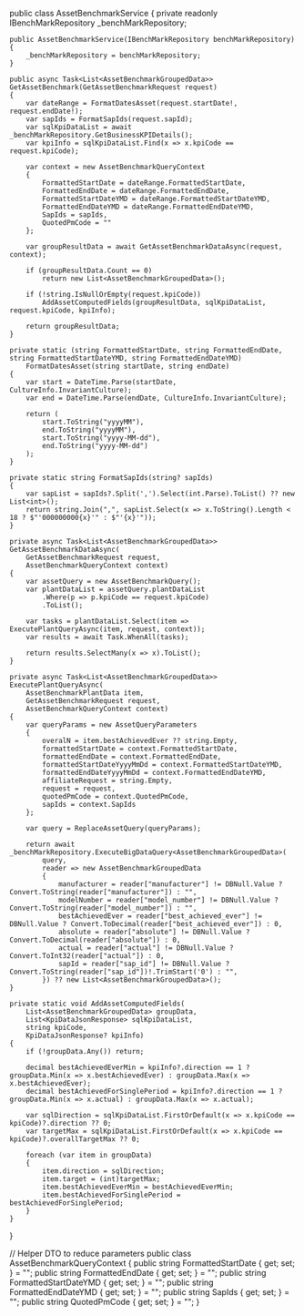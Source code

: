 public class AssetBenchmarkService
{
    private readonly IBenchMarkRepository _benchMarkRepository;

    public AssetBenchmarkService(IBenchMarkRepository benchMarkRepository)
    {
        _benchMarkRepository = benchMarkRepository;
    }

    public async Task<List<AssetBenchmarkGroupedData>> GetAssetBenchmark(GetAssetBenchmarkRequest request)
    {
        var dateRange = FormatDatesAsset(request.startDate!, request.endDate!);
        var sapIds = FormatSapIds(request.sapId);
        var sqlKpiDataList = await _benchMarkRepository.GetBusinessKPIDetails();
        var kpiInfo = sqlKpiDataList.Find(x => x.kpiCode == request.kpiCode);

        var context = new AssetBenchmarkQueryContext
        {
            FormattedStartDate = dateRange.FormattedStartDate,
            FormattedEndDate = dateRange.FormattedEndDate,
            FormattedStartDateYMD = dateRange.FormattedStartDateYMD,
            FormattedEndDateYMD = dateRange.FormattedEndDateYMD,
            SapIds = sapIds,
            QuotedPmCode = ""
        };

        var groupResultData = await GetAssetBenchmarkDataAsync(request, context);

        if (groupResultData.Count == 0)
            return new List<AssetBenchmarkGroupedData>();

        if (!string.IsNullOrEmpty(request.kpiCode))
            AddAssetComputedFields(groupResultData, sqlKpiDataList, request.kpiCode, kpiInfo);

        return groupResultData;
    }

    private static (string FormattedStartDate, string FormattedEndDate, string FormattedStartDateYMD, string FormattedEndDateYMD)
        FormatDatesAsset(string startDate, string endDate)
    {
        var start = DateTime.Parse(startDate, CultureInfo.InvariantCulture);
        var end = DateTime.Parse(endDate, CultureInfo.InvariantCulture);

        return (
            start.ToString("yyyyMM"),
            end.ToString("yyyyMM"),
            start.ToString("yyyy-MM-dd"),
            end.ToString("yyyy-MM-dd")
        );
    }

    private static string FormatSapIds(string? sapIds)
    {
        var sapList = sapIds?.Split(',').Select(int.Parse).ToList() ?? new List<int>();
        return string.Join(",", sapList.Select(x => x.ToString().Length < 18 ? $"'000000000{x}'" : $"'{x}'"));
    }

    private async Task<List<AssetBenchmarkGroupedData>> GetAssetBenchmarkDataAsync(
        GetAssetBenchmarkRequest request,
        AssetBenchmarkQueryContext context)
    {
        var assetQuery = new AssetBenchmarkQuery();
        var plantDataList = assetQuery.plantDataList
            .Where(p => p.kpiCode == request.kpiCode)
            .ToList();

        var tasks = plantDataList.Select(item => ExecutePlantQueryAsync(item, request, context));
        var results = await Task.WhenAll(tasks);

        return results.SelectMany(x => x).ToList();
    }

    private async Task<List<AssetBenchmarkGroupedData>> ExecutePlantQueryAsync(
        AssetBenchmarkPlantData item,
        GetAssetBenchmarkRequest request,
        AssetBenchmarkQueryContext context)
    {
        var queryParams = new AssetQueryParameters
        {
            overalN = item.bestAchievedEver ?? string.Empty,
            formattedStartDate = context.FormattedStartDate,
            formattedEndDate = context.FormattedEndDate,
            formattedStartDateYyyyMmDd = context.FormattedStartDateYMD,
            formattedEndDateYyyyMmDd = context.FormattedEndDateYMD,
            affiliateRequest = string.Empty,
            request = request,
            quotedPmCode = context.QuotedPmCode,
            sapIds = context.SapIds
        };

        var query = ReplaceAssetQuery(queryParams);

        return await _benchMarkRepository.ExecuteBigDataQuery<AssetBenchmarkGroupedData>(
            query,
            reader => new AssetBenchmarkGroupedData
            {
                manufacturer = reader["manufacturer"] != DBNull.Value ? Convert.ToString(reader["manufacturer"]) : "",
                modelNumber = reader["model_number"] != DBNull.Value ? Convert.ToString(reader["model_number"]) : "",
                bestAchievedEver = reader["best_achieved_ever"] != DBNull.Value ? Convert.ToDecimal(reader["best_achieved_ever"]) : 0,
                absolute = reader["absolute"] != DBNull.Value ? Convert.ToDecimal(reader["absolute"]) : 0,
                actual = reader["actual"] != DBNull.Value ? Convert.ToInt32(reader["actual"]) : 0,
                sapId = reader["sap_id"] != DBNull.Value ? Convert.ToString(reader["sap_id"])!.TrimStart('0') : "",
            }) ?? new List<AssetBenchmarkGroupedData>();
    }

    private static void AddAssetComputedFields(
        List<AssetBenchmarkGroupedData> groupData,
        List<KpiDataJsonResponse> sqlKpiDataList,
        string kpiCode,
        KpiDataJsonResponse? kpiInfo)
    {
        if (!groupData.Any()) return;

        decimal bestAchievedEverMin = kpiInfo?.direction == 1 ? groupData.Min(x => x.bestAchievedEver) : groupData.Max(x => x.bestAchievedEver);
        decimal bestAchievedForSinglePeriod = kpiInfo?.direction == 1 ? groupData.Min(x => x.actual) : groupData.Max(x => x.actual);

        var sqlDirection = sqlKpiDataList.FirstOrDefault(x => x.kpiCode == kpiCode)?.direction ?? 0;
        var targetMax = sqlKpiDataList.FirstOrDefault(x => x.kpiCode == kpiCode)?.overallTargetMax ?? 0;

        foreach (var item in groupData)
        {
            item.direction = sqlDirection;
            item.target = (int)targetMax;
            item.bestAchievedEverMin = bestAchievedEverMin;
            item.bestAchievedForSinglePeriod = bestAchievedForSinglePeriod;
        }
    }
}

// Helper DTO to reduce parameters
public class AssetBenchmarkQueryContext
{
    public string FormattedStartDate { get; set; } = "";
    public string FormattedEndDate { get; set; } = "";
    public string FormattedStartDateYMD { get; set; } = "";
    public string FormattedEndDateYMD { get; set; } = "";
    public string SapIds { get; set; } = "";
    public string QuotedPmCode { get; set; } = "";
}
